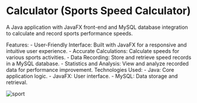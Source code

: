 # Calculator (Sports Speed Calculator)

A Java application with JavaFX front-end and MySQL database integration to calculate and record sports performance speeds.

Features:
      - User-Friendly Interface: Built with JavaFX for a responsive and intuitive user experience.
      - Accurate Calculations: Calculate speeds for various sports activities.
      - Data Recording: Store and retrieve speed records in a MySQL database.
      - Statistics and Analysis: View and analyze recorded data for performance improvement.
Technologies Used:
      - Java: Core application logic.
      - JavaFX: User interface.
      - MySQL: Data storage and retrieval.

![sport](https://github.com/user-attachments/assets/151a0903-0b0d-41c2-9d34-2b6b57e18776)
